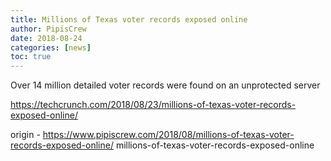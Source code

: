```yaml
---
title: Millions of Texas voter records exposed online
author: PipisCrew
date: 2018-08-24
categories: [news]
toc: true
---
```


Over 14 million detailed voter records were found on an unprotected server

https://techcrunch.com/2018/08/23/millions-of-texas-voter-records-exposed-online/

origin - https://www.pipiscrew.com/2018/08/millions-of-texas-voter-records-exposed-online/ millions-of-texas-voter-records-exposed-online